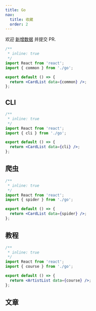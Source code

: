 ```yaml
---
title: Go
nav:
  title: 收藏
  order: 2
---
```


<Alert type="info">
  欢迎 <a href="https://github.com/youngjuning/youngjuning.github.io/edit/main/docs/awesome/go.js">新增数据</a> 并提交 PR.
</Alert>

```jsx
/**
 * inline: true
 */
import React from 'react';
import { common } from './go';

export default () => {
  return <CardList data={common} />;
};
```

## CLI

```jsx
/**
 * inline: true
 */
import React from 'react';
import { cli } from './go';

export default () => {
  return <CardList data={cli} />;
};
```

## 爬虫

```jsx
/**
 * inline: true
 */
import React from 'react';
import { spider } from './go';

export default () => {
  return <CardList data={spider} />;
};
```

## 教程

```jsx
/**
 * inline: true
 */
import React from 'react';
import { course } from './go';

export default () => {
  return <ArtistList data={course} />;
};
```

## 文章

<!-- ```jsx
/**
 * inline: true
 */
import React from 'react';
import { artist } from './go';
import ArtistList from '../../components/List/ArtistList';

export default () => {
  return <ArtistList data={artist} />;
};
``` -->
